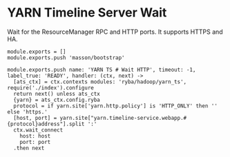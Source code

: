 
# YARN Timeline Server Wait

Wait for the ResourceManager RPC and HTTP ports. It supports HTTPS and HA.

    module.exports = []
    module.exports.push 'masson/bootstrap'

    module.exports.push name: 'YARN TS # Wait HTTP', timeout: -1, label_true: 'READY', handler: (ctx, next) ->
      [ats_ctx] = ctx.contexts modules: 'ryba/hadoop/yarn_ts', require('./index').configure
      return next() unless ats_ctx
      {yarn} = ats_ctx.config.ryba
      protocol = if yarn.site['yarn.http.policy'] is 'HTTP_ONLY' then '' else 'https.'
      [host, port] = yarn.site["yarn.timeline-service.webapp.#{protocol}address"].split ':'
      ctx.wait_connect
        host: host
        port: port
      .then next